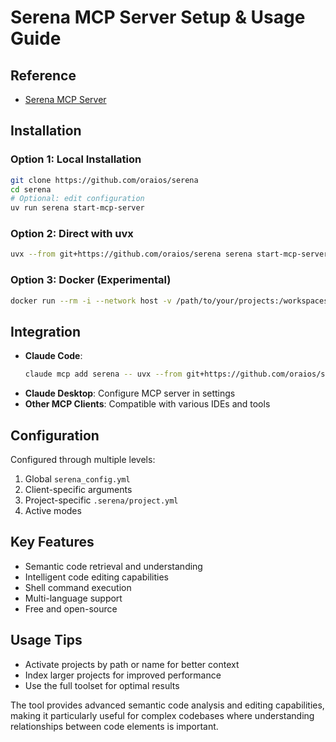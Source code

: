 # Serena MCP Server Setup & Usage Guide

## Reference

- [Serena MCP Server](https://github.com/oraios/serena)

## Installation

### Option 1: Local Installation

```bash
git clone https://github.com/oraios/serena
cd serena
# Optional: edit configuration
uv run serena start-mcp-server
```

### Option 2: Direct with uvx

```bash
uvx --from git+https://github.com/oraios/serena serena start-mcp-server
```

### Option 3: Docker (Experimental)

```bash
docker run --rm -i --network host -v /path/to/your/projects:/workspaces/projects ghcr.io/oraios/serena:latest serena start-mcp-server
```

## Integration

- **Claude Code**:
  ```bash
  claude mcp add serena -- uvx --from git+https://github.com/oraios/serena serena start-mcp-server --context ide-assistant --project $(pwd)
  ```
- **Claude Desktop**: Configure MCP server in settings
- **Other MCP Clients**: Compatible with various IDEs and tools

## Configuration

Configured through multiple levels:

1. Global `serena_config.yml`
2. Client-specific arguments
3. Project-specific `.serena/project.yml`
4. Active modes

## Key Features

- Semantic code retrieval and understanding
- Intelligent code editing capabilities
- Shell command execution
- Multi-language support
- Free and open-source

## Usage Tips

- Activate projects by path or name for better context
- Index larger projects for improved performance
- Use the full toolset for optimal results

The tool provides advanced semantic code analysis and editing capabilities, making it particularly useful for complex codebases where understanding relationships between code elements is important.
